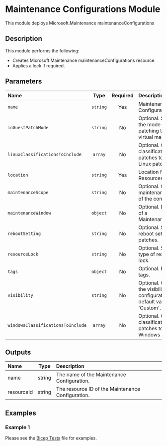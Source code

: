 # Maintenance Configurations Module

This module deploys Microsoft.Maintenance maintenanceConfigurations

## Description

This module performs the following:

- Creates Microsoft.Maintenance maintenanceConfigurations resource.
- Applies a lock if required.

## Parameters

| Name                              | Type     | Required | Description                                                                                |
| :-------------------------------- | :------: | :------: | :----------------------------------------------------------------------------------------- |
| `name`                            | `string` | Yes      | Maintenance Configuration Name.                                                            |
| `inGuestPatchMode`                | `string` | No       | Optional. Specifies the mode of in-guest patching to IaaS virtual machine.                 |
| `linuxClassificationsToInclude`   | `array`  | No       | Optional. Choose classification of patches to include in Linux patching.                   |
| `location`                        | `string` | Yes      | Location for all Resources.                                                                |
| `maintenanceScope`                | `string` | No       | Optional. Gets or sets maintenanceScope of the configuration.                              |
| `maintenanceWindow`               | `object` | No       | Optional. Definition of a MaintenanceWindow.                                               |
| `rebootSetting`                   | `string` | No       | Optional. Sets the reboot setting for the patches.                                         |
| `resourceLock`                    | `string` | No       | Optional. Specify the type of resource lock.                                               |
| `tags`                            | `object` | No       | Optional. Resource tags.                                                                   |
| `visibility`                      | `string` | No       | Optional. Gets or sets the visibility of the configuration. The default value is 'Custom'. |
| `windowsClassificationsToInclude` | `array`  | No       | Optional. Choose classification of patches to include in Windows patching.                 |

## Outputs

| Name       | Type   | Description                                       |
| :--------- | :----: | :------------------------------------------------ |
| name       | string | The name of the Maintenance Configuration.        |
| resourceId | string | The resource ID of the Maintenance Configuration. |

## Examples

### Example 1

Please see the [Bicep Tests](test/main.test.bicep) file for examples.